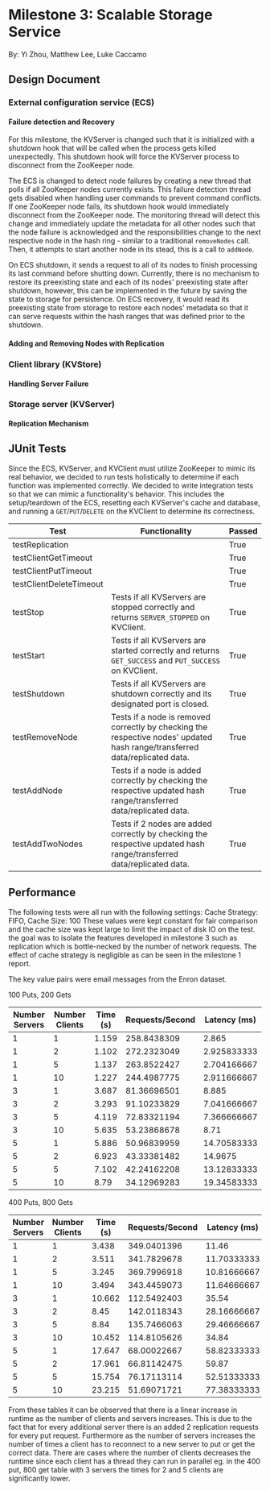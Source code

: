 # Milestone 3: Scalable Storage Service
By: Yi Zhou, Matthew Lee, Luke Caccamo

## Design Document

### External configuration service (ECS)

#### Failure detection and Recovery

For this milestone, the KVServer is changed such that it is initialized with a shutdown hook that will be called when the process gets killed unexpectedly. This shutdown hook will force the KVServer process to disconnect from the ZooKeeper node.

The ECS is changed to detect node failures by creating a new thread that polls if all ZooKeeper nodes currently exists. This failure detection thread gets disabled when handling user commands to prevent command conflicts. If one ZooKeeper node fails, its shutdown hook would immediately disconnect from the ZooKeeper node. The monitoring thread will detect this change and immediately update the metadata for all other nodes such that the node failure is acknowledged and the responsibilities change to the next respective node in the hash ring - similar to a traditional `removeNodes` call. Then, it attempts to start another node in its stead, this is a call to `addNode`.

On ECS shutdown, it sends a request to all of its nodes to finish processing its last command before shutting down. Currently, there is no mechanism to restore its preexisting state and each of its nodes' preexisting state after shutdown, however, this can be implemented in the future by saving the state to storage for persistence. On ECS recovery, it would read its preexisting state from storage to restore each nodes' metadata so that it can serve requests within the hash ranges that was defined prior to the shutdown.

#### Adding and Removing Nodes with Replication

### Client library (KVStore)

#### Handling Server Failure

### Storage server (KVServer)

#### Replication Mechanism

## JUnit Tests
Since the ECS, KVServer, and KVClient must utilize ZooKeeper to mimic its real behavior, we decided to run tests holistically to determine if each function was implemented correctly.
We decided to write integration tests so that we can mimic a functionality's behavior. This includes the setup/teardown of the ECS, resetting each KVServer's cache and database, and running a `GET`/`PUT`/`DELETE` on the KVClient to determine its correctness.

| Test                    | Functionality                                                                                                               | Passed |
| ----------------------- | --------------------------------------------------------------------------------------------------------------------------- | ------ |
| testReplication         |                                                                                                                             | True   |
| testClientGetTimeout    |                                                                                                                             | True   |
| testClientPutTimeout    |                                                                                                                             | True   |
| testClientDeleteTimeout |                                                                                                                             | True   |
| testStop                | Tests if all KVServers are stopped correctly and returns `SERVER_STOPPED` on KVClient.                                      | True   |
| testStart               | Tests if all KVServers are started correctly and returns `GET_SUCCESS` and `PUT_SUCCESS` on KVClient.                       | True   |
| testShutdown            | Tests if all KVServers are shutdown correctly and its designated port is closed.                                            | True   |
| testRemoveNode          | Tests if a node is removed correctly by checking the respective nodes' updated hash range/transferred data/replicated data. | True   |
| testAddNode             | Tests if a node is added correctly by checking the respective updated hash range/transferred data/replicated data.          | True   |
| testAddTwoNodes         | Tests if 2 nodes are added correctly by checking the respective updated hash range/transferred data/replicated data.        | True   |
  
## Performance

The following tests were all run with the following settings: Cache Strategy: FIFO, Cache Size: 100
These values were kept constant for fair comparison and the cache size was kept large to limit the impact of
disk IO on the test. the goal was to isolate the features developed in milestone 3 such as replication which
is bottle-necked by the number of network requests. The effect of cache strategy is negligible as can be seen in
the milestone 1 report.

The key value pairs were email messages from the Enron dataset.

100 Puts, 200 Gets

| Number Servers | Number Clients | Time (s) | Requests/Second | Latency (ms) |
| -------------- | -------------- | -------- | --------------- | ------------ |
| 1              | 1              | 1.159    | 258.8438309     | 2.865        |
| 1              | 2              | 1.102    | 272.2323049     | 2.925833333  |
| 1              | 5              | 1.137    | 263.8522427     | 2.704166667  |
| 1              | 10             | 1.227    | 244.4987775     | 2.911666667  |
| 3              | 1              | 3.687    | 81.36696501     | 8.885        |
| 3              | 2              | 3.293    | 91.10233829     | 7.041666667  |
| 3              | 5              | 4.119    | 72.83321194     | 7.366666667  |
| 3              | 10             | 5.635    | 53.23868678     | 8.71         |
| 5              | 1              | 5.886    | 50.96839959     | 14.70583333  |
| 5              | 2              | 6.923    | 43.33381482     | 14.9675      |
| 5              | 5              | 7.102    | 42.24162208     | 13.12833333  |
| 5              | 10             | 8.79     | 34.12969283     | 19.34583333  |

400 Puts, 800 Gets

| Number Servers | Number Clients | Time (s) | Requests/Second | Latency (ms) |
| -------------- | -------------- | -------- | --------------- | ------------ |
| 1              | 1              | 3.438    | 349.0401396     | 11.46        |
| 1              | 2              | 3.511    | 341.7829678     | 11.70333333  |
| 1              | 5              | 3.245    | 369.7996918     | 10.81666667  |
| 1              | 10             | 3.494    | 343.4459073     | 11.64666667  |
| 3              | 1              | 10.662   | 112.5492403     | 35.54        |
| 3              | 2              | 8.45     | 142.0118343     | 28.16666667  |
| 3              | 5              | 8.84     | 135.7466063     | 29.46666667  |
| 3              | 10             | 10.452   | 114.8105626     | 34.84        |
| 5              | 1              | 17.647   | 68.00022667     | 58.82333333  |
| 5              | 2              | 17.961   | 66.81142475     | 59.87        |
| 5              | 5              | 15.754   | 76.17113114     | 52.51333333  |
| 5              | 10             | 23.215   | 51.69071721     | 77.38333333  |

From these tables it can be observed that there is a linear increase in runtime as the number of clients 
and servers increases. This is due to the fact that for every additional server there is an added 2 replication
requests for every put request. Furthermore as the number of servers increases the number of times a 
client has to reconnect to a new server to put or get the correct data. There are cases where the number of clients decreases
the runtime since each client has a thread they can run in parallel eg. in the 400 put, 800 get table with 3 servers the times
for 2 and 5 clients are significantly lower.